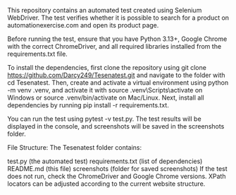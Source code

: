 This repository contains an automated test created using Selenium WebDriver. The test verifies whether it is possible to search for a product on automationexercise.com and open its product page.

Before running the test, ensure that you have Python 3.13+, Google Chrome with the correct ChromeDriver, and all required libraries installed from the requirements.txt file.

To install the dependencies, first clone the repository using git clone https://github.com/Darcy249/Tesenatest.git and navigate to the folder with cd Tesenatest. Then, create and activate a virtual environment using python -m venv .venv, and activate it with source .venv\Scripts\activate on Windows or source .venv/bin/activate on Mac/Linux. Next, install all dependencies by running pip install -r requirements.txt.

You can run the test using pytest -v test.py. The test results will be displayed in the console, and screenshots will be saved in the screenshots folder.

File Structure:
The Tesenatest folder contains:

test.py (the automated test)
requirements.txt (list of dependencies)
README.md (this file)
screenshots (folder for saved screenshots)
If the test does not run, check the ChromeDriver and Google Chrome versions. XPath locators can be adjusted according to the current website structure.
